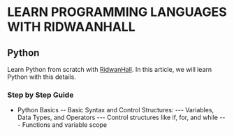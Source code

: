 # LEARN PROGRAMMING LANGUAGES WITH RIDWAANHALL

## Python

Learn Python from scratch with [RidwanHall](https://github.com/ridwanhall).
In this article, we will learn Python with this details.

### Step by Step Guide

- Python Basics
-- Basic Syntax and Control Structures:
--- Variables, Data Types, and Operators
--- Control structures like if, for, and while
--- Functions and variable scope
